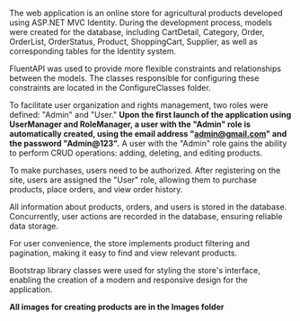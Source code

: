 The web application is an online store for agricultural products developed using ASP.NET MVC Identity. During the development process, models were created for the database, including CartDetail, Category, Order, OrderList, OrderStatus, Product, ShoppingCart, Supplier, as well as corresponding tables for the Identity system.

FluentAPI was used to provide more flexible constraints and relationships between the models. The classes responsible for configuring these constraints are located in the ConfigureClasses folder.

To facilitate user organization and rights management, two roles were defined: "Admin" and "User." **Upon the first launch of the application using UserManager and RoleManager, a user with the "Admin" role is automatically created, using the email address "admin@gmail.com" and the password "**Admin@123**".** A user with the "Admin" role gains the ability to perform CRUD operations: adding, deleting, and editing products.

To make purchases, users need to be authorized. After registering on the site, users are assigned the "User" role, allowing them to purchase products, place orders, and view order history.

All information about products, orders, and users is stored in the database. Concurrently, user actions are recorded in the database, ensuring reliable data storage.

For user convenience, the store implements product filtering and pagination, making it easy to find and view relevant products.

Bootstrap library classes were used for styling the store's interface, enabling the creation of a modern and responsive design for the application.

**All images for creating products are in the Images folder**
